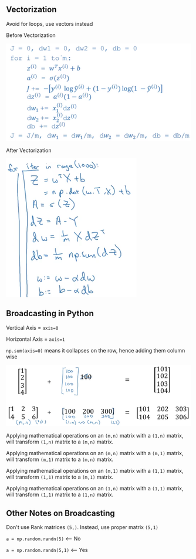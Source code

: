 ## Vectorization

Avoid for loops, use vectors instead

Before Vectorization

![alt text][logo14]

[logo14]: 14.png "14"

After Vectorization

![alt text][logo15]

[logo15]: 15.png "15"

## Broadcasting in Python

Vertical Axis = `axis=0`

Horizontal Axis = `axis=1`

`np.sum(axis=0)` means it collapses on the row, hence adding them column wise

![alt text][logo16]

[logo16]: 16.png "16"

Applying mathematical operations on an `(m,n)` matrix with a `(1,n)` matrix, will transform `(1,n)` matrix to a `(m,n)` matrix.

Applying mathematical operations on an `(m,n)` matrix with a `(m,1)` matrix, will transform `(m,1)` matrix to a `(m,n)` matrix.

Applying mathematical operations on an `(m,1)` matrix with a `(1,1)` matrix, will transform `(1,1)` matrix to a `(m,1)` matrix.

Applying mathematical operations on an `(1,n)` matrix with a `(1,1)` matrix, will transform `(1,1)` matrix to a `(1,n)` matrix.

## Other Notes on Broadcasting

Don't use Rank matrices `(5,)`. Instead, use proper matrix `(5,1)`

`a = np.random.randn(5)` <-- No

`a = np.random.randn(5,1)` <-- Yes
